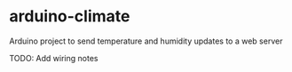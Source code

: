 # arduino-climate
Arduino project to send temperature and humidity updates to a web server

TODO: Add wiring notes

